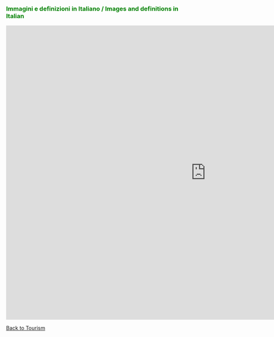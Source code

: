 <h3 style="color:green;"> Immagini e definizioni in Italiano / Images and definitions in Italian </h3>

<iframe src="https://h5p.org/h5p/embed/404170" width="1090" height="806" frameborder="0" allowfullscreen="allowfullscreen"></iframe><script src="https://h5p.org/sites/all/modules/h5p/library/js/h5p-resizer.js" charset="UTF-8"></script>

<p> 
<a style="float:left;" href="tourism.html" class="btn2"> Back to Tourism </a>
</p>
<div style="clear:both;"> </div>
